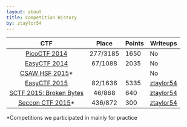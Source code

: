 ```yaml
---
layout: about
title: Competition History
by: ztaylor54
---
```

<style>
  h2 {
  text-align: center;
  }
</style>

|           CTF                   |   Place  | Points  | Writeups       |
|:-------------------------------:|:--------:|---------|----------------|
| [PicoCTF 2014][ctf1]            | 277/3185 |  1650   | No             |
| [EasyCTF 2014][ctf2]            | 67/1088  |  2035   | No             |
| [CSAW HSF 2015][ctf3]*          |          |         | No             |
| [EasyCTF 2015][ctf4]            | 82/1636  |  5335   | [ztaylor54][1] |
| [SCTF 2015: Broken Bytes][ctf5] | 46/868   |  640    | [ztaylor54][2] |
| [Seccon CTF 2015][ctf6]*        | 436/872  |  300    | [ztaylor54][3] |
  
[1]: https://github.com/ztaylor54/CTF/tree/master/EasyCTF%202015  "EasyCTF 2015 Writeups"
[2]: https://github.com/ztaylor54/CTF/tree/master/sctf  "SCTF 2015 Writeups"
[3]: https://github.com/ztaylor54/CTF/tree/master/seccon-ctf-2015 "Seccon CTF 2015 Writeups"

[ctf1]: https://picoctf.com/ "PicoCTF 2014"
[ctf2]: https://2014.easyctf.com/ "EasyCTF 2014"
[ctf3]: https://hsf.csaw.io/ "CSAW HSF 2015"
[ctf4]: https://easyctf.com/ "EasyCTF 2015"
[ctf5]: http://sctf.io/ "SCTF 2015: Broken Bytes"
[ctf6]: http://ctf.seccon.jp/ "Seccon CTF 2015"

*Competitions we participated in mainly for practice
